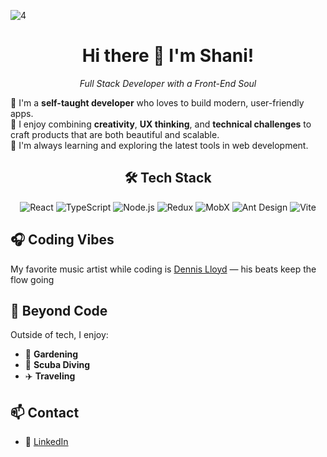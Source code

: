 ![‏‏4](https://user-images.githubusercontent.com/42889059/108994124-12611b00-76a4-11eb-8f19-550da3ac1416.JPG)

<h1 align="center">Hi there 👋 I'm Shani!</h1>
<p align="center"><i>Full Stack Developer with a Front-End Soul</i></p>


🌟 I'm a **self-taught developer** who loves to build modern, user-friendly apps.  
🌟 I enjoy combining **creativity**, **UX thinking**, and **technical challenges** to craft products that are both beautiful and scalable.  
🌟 I'm always learning and exploring the latest tools in web development.


<div align="center">

## 🛠️ Tech Stack
![React](https://img.shields.io/badge/-React-61DAFB?logo=react&logoColor=black)
![TypeScript](https://img.shields.io/badge/-TypeScript-3178C6?logo=typescript&logoColor=white)
![Node.js](https://img.shields.io/badge/-Node.js-339933?logo=node.js&logoColor=white)
![Redux](https://img.shields.io/badge/-Redux-764ABC?logo=redux&logoColor=white)
![MobX](https://img.shields.io/badge/-MobX-EF4822?logo=mobx&logoColor=white)
![Ant Design](https://img.shields.io/badge/-AntDesign-0170FE?logo=ant-design&logoColor=white)
![Vite](https://img.shields.io/badge/-Vite-646CFF?logo=vite&logoColor=white)
</div>



## 🎧 Coding Vibes

My favorite music artist while coding is [Dennis Lloyd](https://www.youtube.com/watch?v=ehiNCZSvGzk&list=PLdSSw3KzMjEb5cSHJeHP5zUCLDMzFo9UJ&ab_channel=DennisLloydVEVO) 
— his beats keep the flow going


## 🌿 Beyond Code

Outside of tech, I enjoy:
- 🌱 **Gardening** 
- 🌊 **Scuba Diving** 
- ✈️ **Traveling**


## 📫 Contact
- 💼 [LinkedIn](https://linkedin.com/in/shanip27)


